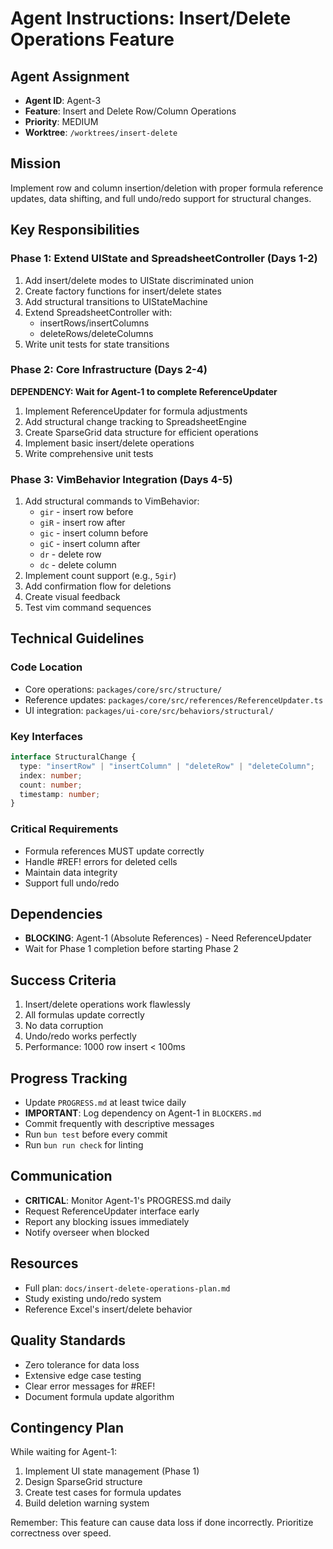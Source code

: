 # Agent Instructions: Insert/Delete Operations Feature

## Agent Assignment
- **Agent ID**: Agent-3
- **Feature**: Insert and Delete Row/Column Operations
- **Priority**: MEDIUM
- **Worktree**: `/worktrees/insert-delete`

## Mission
Implement row and column insertion/deletion with proper formula reference updates, data shifting, and full undo/redo support for structural changes.

## Key Responsibilities

### Phase 1: Extend UIState and SpreadsheetController (Days 1-2)
1. Add insert/delete modes to UIState discriminated union
2. Create factory functions for insert/delete states
3. Add structural transitions to UIStateMachine
4. Extend SpreadsheetController with:
   - insertRows/insertColumns
   - deleteRows/deleteColumns
5. Write unit tests for state transitions

### Phase 2: Core Infrastructure (Days 2-4)
**DEPENDENCY: Wait for Agent-1 to complete ReferenceUpdater**
1. Implement ReferenceUpdater for formula adjustments
2. Add structural change tracking to SpreadsheetEngine
3. Create SparseGrid data structure for efficient operations
4. Implement basic insert/delete operations
5. Write comprehensive unit tests

### Phase 3: VimBehavior Integration (Days 4-5)
1. Add structural commands to VimBehavior:
   - `gir` - insert row before
   - `giR` - insert row after  
   - `gic` - insert column before
   - `giC` - insert column after
   - `dr` - delete row
   - `dc` - delete column
2. Implement count support (e.g., `5gir`)
3. Add confirmation flow for deletions
4. Create visual feedback
5. Test vim command sequences

## Technical Guidelines

### Code Location
- Core operations: `packages/core/src/structure/`
- Reference updates: `packages/core/src/references/ReferenceUpdater.ts`
- UI integration: `packages/ui-core/src/behaviors/structural/`

### Key Interfaces
```typescript
interface StructuralChange {
  type: "insertRow" | "insertColumn" | "deleteRow" | "deleteColumn";
  index: number;
  count: number;
  timestamp: number;
}
```

### Critical Requirements
- Formula references MUST update correctly
- Handle #REF! errors for deleted cells
- Maintain data integrity
- Support full undo/redo

## Dependencies
- **BLOCKING**: Agent-1 (Absolute References) - Need ReferenceUpdater
- Wait for Phase 1 completion before starting Phase 2

## Success Criteria
1. Insert/delete operations work flawlessly
2. All formulas update correctly
3. No data corruption
4. Undo/redo works perfectly
5. Performance: 1000 row insert < 100ms

## Progress Tracking
- Update `PROGRESS.md` at least twice daily
- **IMPORTANT**: Log dependency on Agent-1 in `BLOCKERS.md`
- Commit frequently with descriptive messages
- Run `bun test` before every commit
- Run `bun run check` for linting

## Communication
- **CRITICAL**: Monitor Agent-1's PROGRESS.md daily
- Request ReferenceUpdater interface early
- Report any blocking issues immediately
- Notify overseer when blocked

## Resources
- Full plan: `docs/insert-delete-operations-plan.md`
- Study existing undo/redo system
- Reference Excel's insert/delete behavior

## Quality Standards
- Zero tolerance for data loss
- Extensive edge case testing
- Clear error messages for #REF!
- Document formula update algorithm

## Contingency Plan
While waiting for Agent-1:
1. Implement UI state management (Phase 1)
2. Design SparseGrid structure
3. Create test cases for formula updates
4. Build deletion warning system

Remember: This feature can cause data loss if done incorrectly. Prioritize correctness over speed.